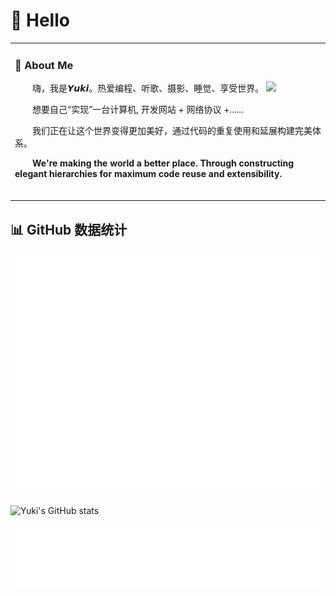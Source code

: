 

<!--
**yuk1uno/yuk1uno** is a ✨ _special_ ✨ repository because its `README.md` (this file) appears on your GitHub profile.

Here are some ideas to get you started:

- 🔭 I’m currently working on ...
- 🌱 I’m currently learning ...
- 👯 I’m looking to collaborate on ...
- 🤔 I’m looking for help with ...
- 💬 Ask me about ...
- 📫 How to reach me: ...
- 😄 Pronouns: ...
- ⚡ Fun fact: ...
-->
#  🙋 Hello

<table>
  
<tr><td>

###  🤯 About Me

<img align="right" width="88" src="https://img.vki.im/file/1744811546712_image.jpg" />

<p>&emsp;&emsp;嗨，我是𝙔𝙪𝙠𝙞。热爱编程、听歌、摄影、睡觉、享受世界。</p>
<p>&emsp;&emsp;想要自己“实现”一台计算机, 开发网站 + 网络协议 +......</p>
<p>&emsp;&emsp;我们正在让这个世界变得更加美好，通过代码的重复使用和延展构建完美体系。</p>
<p>&emsp;&emsp;<strong>We're making the world a better place. Through constructing elegant hierarchies for maximum code reuse and extensibility.</strong></p>


  <!-- for beauty 留个空行好看点 -->
  <div>&nbsp;</div>

</td></tr>

</table>

## 📊 GitHub 数据统计




![Metrics](/github-metrics.svg)




![Yuki's GitHub stats](https://github-readme-stats.vercel.app/api?username=yuk1uno&theme=swift&show_icons=true)



![Icons](/metrics.plugin.topics.svg)

